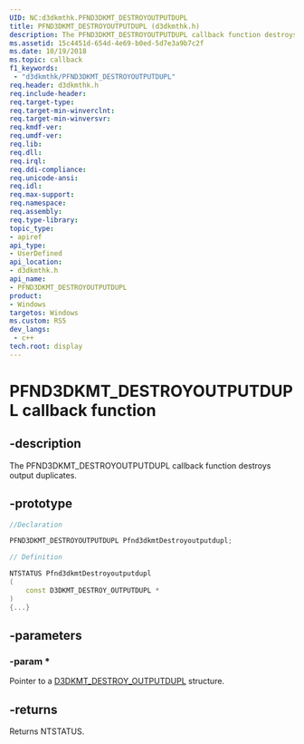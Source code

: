 ```yaml
---
UID: NC:d3dkmthk.PFND3DKMT_DESTROYOUTPUTDUPL
title: PFND3DKMT_DESTROYOUTPUTDUPL (d3dkmthk.h)
description: The PFND3DKMT_DESTROYOUTPUTDUPL callback function destroys output duplicates.
ms.assetid: 15c4451d-654d-4e69-b0ed-5d7e3a9b7c2f
ms.date: 10/19/2018
ms.topic: callback
f1_keywords:
 - "d3dkmthk/PFND3DKMT_DESTROYOUTPUTDUPL"
req.header: d3dkmthk.h
req.include-header:
req.target-type:
req.target-min-winverclnt:
req.target-min-winversvr:
req.kmdf-ver:
req.umdf-ver:
req.lib:
req.dll:
req.irql: 
req.ddi-compliance:
req.unicode-ansi:
req.idl:
req.max-support:
req.namespace:
req.assembly:
req.type-library: 
topic_type: 
- apiref
api_type: 
- UserDefined
api_location: 
- d3dkmthk.h
api_name: 
- PFND3DKMT_DESTROYOUTPUTDUPL
product:
- Windows
targetos: Windows
ms.custom: RS5
dev_langs:
 - c++
tech.root: display
---
```


# PFND3DKMT_DESTROYOUTPUTDUPL callback function

## -description

The PFND3DKMT_DESTROYOUTPUTDUPL callback function destroys output duplicates.

## -prototype

```cpp
//Declaration

PFND3DKMT_DESTROYOUTPUTDUPL Pfnd3dkmtDestroyoutputdupl; 

// Definition

NTSTATUS Pfnd3dkmtDestroyoutputdupl 
(
	const D3DKMT_DESTROY_OUTPUTDUPL *
)
{...}

```

## -parameters

### -param * 

Pointer to a [D3DKMT_DESTROY_OUTPUTDUPL](ns-d3dkmthk-_d3dkmt_destroy_outputdupl.md) structure.

## -returns

Returns NTSTATUS.

